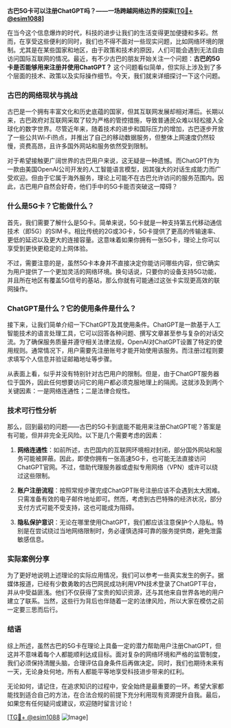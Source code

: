 **古巴5G卡可以注册ChatGPT吗？——一场跨越网络边界的探索[[TG💪+ @esim1088](https://t.me/s/esim1088)]**

在当今这个信息爆炸的时代，科技的进步让我们的生活变得更加便捷和多彩。然而，在享受这些便利的同时，我们也不得不面对一些现实问题，比如网络环境的限制。尤其是在某些国家和地区，由于政策和技术的原因，人们可能会遇到无法自由访问国际互联网的情况。最近，有不少古巴的朋友开始关注一个问题：**古巴的5G卡是否能够用来注册并使用ChatGPT？** 这个问题看似简单，但实际上涉及到了多个层面的技术、政策以及实际操作细节。今天，我们就来详细探讨一下这个问题。

### 古巴的网络现状与挑战

古巴是一个拥有丰富文化和历史底蕴的国家，但其互联网发展却相对滞后。长期以来，古巴政府对互联网采取了较为严格的管控措施，导致普通民众难以轻松接入全球化的数字世界。尽管近年来，随着技术的进步和国际压力的增加，古巴逐步开放了一些公共Wi-Fi热点，并推出了自己的移动数据服务，但整体上网速度仍然较慢，资费高昂，且许多国外网站和服务依然受到限制。

对于希望接触更广阔世界的古巴用户来说，这无疑是一种遗憾。而ChatGPT作为一款由美国OpenAI公司开发的人工智能语言模型，因其强大的对话生成能力而广受欢迎。但由于它属于海外服务，理论上可能不在古巴允许访问的服务范围内。因此，古巴用户自然会好奇，他们手中的5G卡能否突破这一障碍？

### 什么是5G卡？它能做什么？

首先，我们需要了解什么是5G卡。简单来说，5G卡就是一种支持第五代移动通信技术（即5G）的SIM卡。相比传统的2G或3G卡，5G卡提供了更高的传输速率、更低的延迟以及更大的连接容量。这意味着如果你拥有一张5G卡，理论上你可以享受到更快更稳定的上网体验。

不过，需要注意的是，虽然5G卡本身并不直接决定你能访问哪些内容，但它确实为用户提供了一个更加灵活的网络环境。换句话说，只要你的设备支持5G功能，并且所在地区有覆盖5G信号的基站，那么你就有可能通过这张卡实现更高效的联网操作。

### ChatGPT是什么？它的使用条件是什么？

接下来，让我们简单介绍一下ChatGPT及其使用条件。ChatGPT是一款基于人工智能技术的语言处理工具，它可以回答各种问题、撰写文章甚至参与复杂的对话交流。为了确保服务质量并遵守相关法律法规，OpenAI对ChatGPT设置了特定的使用规则。通常情况下，用户需要先注册账号才能开始使用该服务。而注册过程则要求填写个人信息并验证邮箱地址等步骤。

从表面上看，似乎并没有特别针对古巴用户的限制。但是，由于ChatGPT服务器位于国外，因此任何想要访问它的用户都必须克服地理上的隔阂。这就涉及到两个关键因素：一是网络连通性；二是法律合规性。

### 技术可行性分析

那么，回到最初的问题——古巴的5G卡到底能不能用来注册ChatGPT呢？答案是有可能，但并非完全无风险。以下是几个需要考虑的因素：

1. **网络连通性**：如前所述，古巴国内的互联网环境相对封闭，部分国外网站和服务可能被屏蔽。因此，即使你拥有一张高速5G卡，也可能无法直接访问ChatGPT官网。不过，借助代理服务器或虚拟专用网络（VPN）或许可以绕过这些限制。

2. **账户注册流程**：按照常规步骤完成ChatGPT账号注册应该不会遇到太大困难。只需准备有效的电子邮件地址即可。然而，考虑到古巴特殊的经济状况，部分支付方式可能不受支持，这也可能成为阻碍。

3. **隐私保护意识**：无论在哪里使用ChatGPT，我们都应该注意保护个人隐私。特别是在尝试绕过当地网络限制时，务必谨慎选择可靠的服务提供商，避免泄露敏感信息。

### 实际案例分享

为了更好地说明上述理论的实际应用情况，我们可以参考一些真实发生的例子。据媒体报道，已经有少数勇敢的古巴网民成功利用VPN技术登录了ChatGPT平台，并从中受益匪浅。他们不仅获得了宝贵的知识资源，还与其他来自世界各地的用户建立了联系。当然，这些行为背后也伴随着一定的法律风险，所以大家在模仿之前一定要三思而后行。

### 结语

综上所述，虽然古巴的5G卡在理论上具备一定的潜力帮助用户注册ChatGPT，但这并不意味着每个人都能顺利达成目标。面对复杂的网络环境和严格的监管制度，我们必须保持清醒头脑，合理评估自身条件后再做决定。同时，我们也期待未来有一天，无论身处何地，所有人都能平等地享受科技进步带来的红利。

无论如何，请记住，在追求知识的过程中，安全始终是最重要的一环。希望大家都能找到适合自己的方法，在合法合规的前提下充分利用现有资源提升自我。最后，如果您有任何疑问或建议，欢迎随时留言讨论！

[[TG💪+ @esim1088](https://t.me/s/esim1088) ![Image](https://i.postimg.cc/4NQfJmqS/Snipaste-2025-05-13-00-14-12.png)]